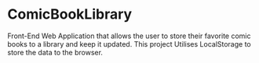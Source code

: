 # ComicBookLibrary
Front-End Web Application that allows the user to store their favorite comic books to a  library and keep it updated. This project Utilises LocalStorage to store the data to the browser. 